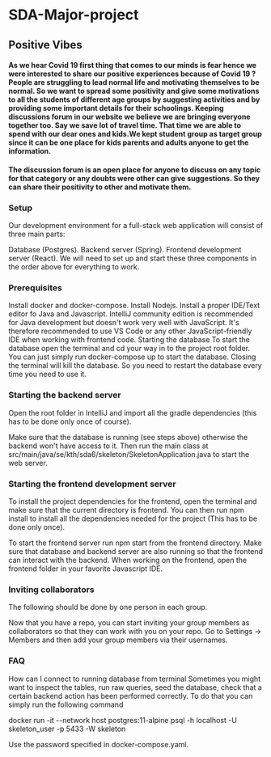 # SDA-Major-project
## Positive Vibes
#### As we hear Covid 19 first thing that comes to our minds is fear hence we were interested to share our positive experiences because of Covid 19 ? People are struggling to lead normal life and motivating themselves to be normal. So we want to spread some positivity and give some motivations to all the students of different age groups by suggesting activities and by providing some important details for their schoolings. Keeping discussions forum in our website we believe we are bringing everyone together too. Say we save lot of travel time. That time we are able to spend with our dear ones and kids.We kept student group as target group since it can be one place for kids parents and adults anyone to get the information.

#### The discussion forum is an open place for anyone to discuss on any topic for that category or any doubts were other can give suggestions. So they can share their positivity to other and motivate them.

### Setup
Our development environment for a full-stack web application will consist of three main parts:

Database (Postgres).
Backend server (Spring).
Frontend development server (React).
We will need to set up and start these three components in the order above for everything to work.

### Prerequisites
Install docker and docker-compose.
Install Nodejs.
Install a proper IDE/Text editor fo Java and Javascript. IntelliJ community edition is recommended for Java development but doesn't work very well with JavaScript. It's therefore recommended to use VS Code or any other JavaScript-friendly IDE when working with frontend code.
Starting the database
To start the database open the terminal and cd your way in to the project root folder. You can just simply run docker-compose up to start the database. Closing the terminal will kill the database. So you need to restart the database every time you need to use it.

### Starting the backend server
Open the root folder in IntelliJ and import all the gradle dependencies (this has to be done only once of course).

Make sure that the database is running (see steps above) otherwise the backend won't have access to it. Then run the main class at src/main/java/se/kth/sda6/skeleton/SkeletonApplication.java to start the web server.

### Starting the frontend development server
To install the project dependencies for the frontend, open the terminal and make sure that the current directory is frontend. You can then run npm install to install all the dependencies needed for the project (This has to be done only once).

To start the frontend server run npm start from the frontend directory. Make sure that database and backend server are also running so that the frontend can interact with the backend. When working on the frontend, open the frontend folder in your favorite Javascript IDE.

### Inviting collaborators
The following should be done by one person in each group.

Now that you have a repo, you can start inviting your group members as collaborators so that they can work with you on your repo. Go to Settings -> Members and then add your group members via their usernames.

### FAQ
How can I connect to running database from terminal
Sometimes you might want to inspect the tables, run raw queries, seed the database, check that a certain backend action has been performed correctly. To do that you can simply run the following command

docker run -it --network host postgres:11-alpine psql -h localhost -U skeleton_user -p 5433 -W skeleton

Use the password specified in docker-compose.yaml.
